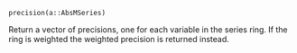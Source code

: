 ```
precision(a::AbsMSeries)
```

Return a vector of precisions, one for each variable in the series ring. If the ring is weighted the weighted precision is returned instead.

